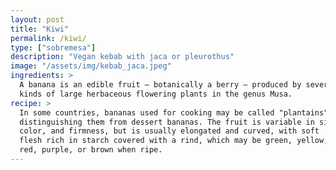 ```yaml
---
layout: post
title: "Kiwi"
permalink: /kiwi/
type: ["sobremesa"]
description: "Vegan kebab with jaca or pleurothus"
image: "/assets/img/kebab_jaca.jpeg"
ingredients: >
  A banana is an edible fruit – botanically a berry – produced by several
  kinds of large herbaceous flowering plants in the genus Musa.
recipe: >
  In some countries, bananas used for cooking may be called "plantains",
  distinguishing them from dessert bananas. The fruit is variable in size,
  color, and firmness, but is usually elongated and curved, with soft
  flesh rich in starch covered with a rind, which may be green, yellow,
  red, purple, or brown when ripe.
---
```

